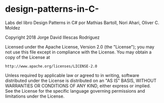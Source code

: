# design-patterns-in-C-
Labs del libro Design Patterns in C# por Mathias Bartoll, Nori Ahari, Oliver C. Moldez

Copyright 2018 Jorge David Illescas Rodríguez

Licensed under the Apache License, Version 2.0 (the "License");
you may not use this file except in compliance with the License.
You may obtain a copy of the License at

    http://www.apache.org/licenses/LICENSE-2.0

Unless required by applicable law or agreed to in writing, software
distributed under the License is distributed on an "AS IS" BASIS,
WITHOUT WARRANTIES OR CONDITIONS OF ANY KIND, either express or implied.
See the License for the specific language governing permissions and
limitations under the License.